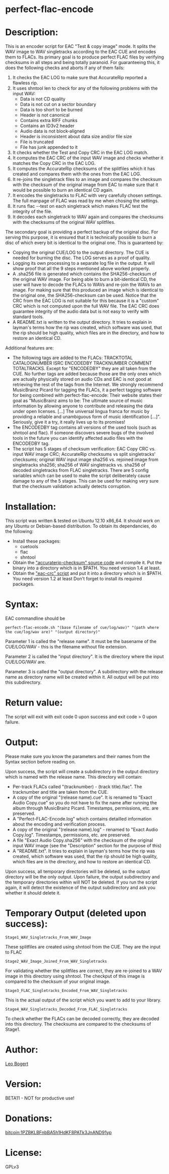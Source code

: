 perfect-flac-encode
===================

# Description:
This is an encoder script for EAC "Test & copy image" mode.
It splits the WAV image to WAV singletracks according to the EAC CUE and encodes them to FLACs.
Its primary goal is to produce perfect FLAC files by verifying checksums in all steps and being totally paranoid.
For guaranteeing this, it does the following checks and aborts if any of them fails:

1. It checks the EAC LOG to make sure that AccurateRip reported a flawless rip.
2. It uses shntool len to check for any of the following problems with the input WAV:
	* Data is not CD quality
	* Data is not cut on a sector boundary
	* Data is too short to be burned
	* Header is not canonical
	* Contains extra RIFF chunks
	* Contains an ID3v2 header
	* Audio data is not block‐aligned
	* Header is inconsistent about data size and/or file size
	* File is truncated
	* File has junk appended to it
3. It checks whether the Test and Copy CRC in the EAC LOG match.
4. It computes the EAC CRC of the input WAV image and checks whether it matches the Copy CRC in the EAC LOG.
5. It computes the AccurateRip checksums of the splitfiles which it has created and compares them with the ones from the EAC LOG.
6. It re-joins the singletrack files to an image and compares the checksum with the checksum of the original image from EAC to make sure that it would be possible to burn an identical CD again.
7. It encodes the singletracks to FLAC with very carefully chosen settings. The full manpage of FLAC was read by me when chosing the settings.
8. It runs flac --test on each singletrack which makes FLAC test the integrity of the file.
9. It decodes each singletrack to WAV again and compares the checksums with the checksums of the original WAV splitfiles.

The secondary goal is providing a perfect backup of the original disc. For serving this purpose, it is ensured that it is technically possible to burn a disc of which every bit is identical to the original one. This is guaranteed by:

* Copying the original CUE/LOG to the output directory. The CUE is needed for burning the disc. The LOG serves as a proof of quality.
* Logging its own processing to a separate log file in the output. It will show proof that all the 9 steps mentioned above worked properly.
* A .sha256 file is generated which contains the SHA256-checksum of the original WAV image. For being able to burn a bit-identical CD, the user will have to decode the FLACs to WAVs and re-join the WAVs to an image. For making sure that this produced an image which is identical to the original one, the SHA256-checksum can be used. Notice that the CRC from the EAC LOG is not suitable for this because it is a "custom" CRC which is not computed upon the full WAV file. The EAC CRC does guarantee integrity of the audio data but is not easy to verify with standard tools.
* A README.txt is written to the output directory. It tries to explain in layman's terms how the rip was created, which software was used, that the rip should be high quality, which files are in the directory, and how to restore an identical CD.

Additional features are:

* The following tags are added to the FLACs: TRACKTOTAL CATALOGNUMBER ISRC ENCODEDBY TRACKNUMBER COMMENT TOTALTRACKS. Except for "ENCODEDBY" they are all taken from the CUE. No further tags are added because those are the only ones which are actually physically stored on audio CDs and EAC is not good at retrieving the rest of the tags from the Internet. We strongly recommend MusicBrainz Picard for tagging the FLACs, it a perfect tagging software for being combined with perfect-flac-encode: Their website states their goal as "MusicBrainz aims to be: The ultimate source of music information by allowing anyone to contribute and releasing the data under open licenses.  [...] The universal lingua franca for music by providing a reliable and unambiguous form of music identification [...]". Seriously, give it a try, it really lives up to its promises!
* The ENCODEDBY tag contains all versions of the used tools (such as shntool and flac). If someone discovers severe bugs of the involved tools in the future you can identify affected audio files with the ENCODEDBY tag.
* The script has 5 stages of checksum verification: EAC Copy CRC vs. input WAV image CRC; AccurateRip checksums vs split singletracks' checksums; original WAV input image sha256 vs. rejoined image from singletracks sha256; sha256 of WAV singletracks vs. sha256 of decoded singletracks from FLAC singletracks. There are 5 config variables which can be used to make the script deliberately cause damage to any of the 5 stages. This can be used for making very sure that the checksum validation actually detects corruption.


# Installation:
This script was written & tested on Ubuntu 12.10 x86_64. It should work on any Ubuntu or Debian-based distribution.
To obtain its dependancies, do the following:

* Install these packages:
	* cuetools
	* flac
	* shntool
* Obtain the ["accuraterip-checksum" source code](https://github.com/leo-bogert/accuraterip-checksum) and compile it. Put the binary into a directory which is in $PATH. You need version 1.4 at least.
* Obtain the ["eac-crc" script](https://github.com/leo-bogert/eac-crc) and put it into a directory which is in $PATH. You need version 1.2 at least Don't forget to install its required packages.


# Syntax:
EAC commandline should be

    perfect-flac-encode.sh "(base filename of cue/log/wav)" "(path where the cue/log/wav are)" "(output directory)" 

Parameter 1 is called the "release name". It must be the basename of the CUE/LOG/WAV - this is the filename without file extension.

Parameter 2 is called the "input directory". It is the directory where the input CUE/LOG/WAV are.

Parameter 3 is called the "output directory". A subdirectory with the release name as directory name will be created within it. All output will be put into this subdirectory.

# Return value:
The script will exit with exit code 0 upon success and exit code > 0 upon failure.

# Output:
Please make sure you know the parameters and their names from the Syntax section before reading on.

Upon success, the script will create a subdirectory in the output directory which is named with the release name.
This directory will contain:

* Per-track FLACs called "(tracknumber) - (track title).flac". The tracknumber and title are taken from the CUE. 
* A copy of the original "(release name).cue". It is renamed to "Exact Audio Copy.cue" so you do not have to fix the name after running the album through MusicBrainz Picard. Timestamps, permissions, etc. are preserved.
* A "Perfect-FLAC-Encode.log" which contains detailled information about the encoding and verification process.
* A copy of the original "(release name).log" - renamed to "Exact Audio Copy.log". Timestamps, permissions, etc. are preserved.
* A file "Exact Audio Copy.sha256" with the checksum of the original input WAV image (see the "Description" section for the purpose of this)
* A "README.txt". It tries to explain in layman's terms how the rip was created, which software was used, that the rip should be high quality, which files are in the directory, and how to restore an identical CD.

Upon success, all temporary directories will be deleted, so the output directory will be the only output.
Upon failure, the output subdirectory and the temporary directories within will NOT be deleted. If you run the script again, it will detect the existence of the output subdirectory and ask you whether it should delete it.

# Temporary Output (deleted upon success):
    Stage1_WAV_Singletracks_From_WAV_Image
These splitfiles are created using shntool from the CUE. They are the input to FLAC
	
    Stage2_WAV_Image_Joined_From_WAV_Singletracks
For validating whether the splitfiles are correct, they are re-joined to a WAV image in this directory using shntool.
The checkput of this image is compared to the checksum of your original image.

    Stage3_FLAC_Singletracks_Encoded_From_WAV_Singletracks
This is the actual output of the script which you want to add to your library.

    Stage4_WAV_Singletracks_Decoded_From_FLAC_Singletracks
To check whether the FLACs can be decoded correctly, they are decoded into this directory.
The checksums are compared to the checksums of Stage1.

# Author:
[Leo Bogert](http://leo.bogert.de)

# Version:
BETA11 - NOT for productive use!

# Donations:
[bitcoin:1PZBKLBFnbBA5h1HdKF8PATk3JnAND91yp](bitcoin:1PZBKLBFnbBA5h1HdKF8PATk3JnAND91yp)
	
# License:
GPLv3
